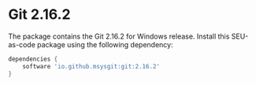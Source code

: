 # Git 2.16.2

The package contains the Git 2.16.2 for Windows release. Install this SEU-as-code
package using the following dependency:
```groovy
dependencies {
	software 'io.github.msysgit:git:2.16.2'
}
```
